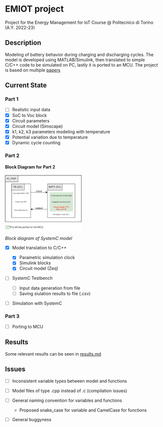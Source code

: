 # EMIOT project
Project for the Energy Management for IoT Course @ Politecnico di Torino (A.Y. 2022-23)

## Description
Modeling of battery behavior during charging and discharging cycles. The model is developed using MATLAB/Simulink, then translated to simple C/C++ code to be simulated on PC, lastly it is ported to an MCU. The project is based on multiple [papers](Papers)

## Current State

### Part 1
- [ ] Realistic input data 
- [x] SoC to Voc block
- [x] Circuit parameters
- [x] Circuit model (Simscape)
- [x] k1, k2, k3 parameters modeling with temperature
- [x] Potential variation due to temperature
- [x] Dynamic cycle counting

### Part 2
#### Block Diagram for Part 2
<img src="./Docs/block_diagrams/systemc_diagram.png"  width="50%" height="30%">

*Block diagram of SystemC model*

- [x] Model translation to C/C++ 
  - [x] Parametric simulation clock
  - [x] Simulink blocks
  - [x] Circuit model (Zeq)
- [ ] SystemC Testbench
  - [ ] Input data generation from file
  - [ ] Saving siulation results to file (.csv)
- [ ] Simulation with SystemC



### Part 3

- [ ] Porting to MCU

## Results
Some relevant results can be seen in [results.md](./Docs/results.md)


## Issues

- [ ] Inconsistent variable types between model and functions
- [ ] Model files of type .cpp instead of .c (compilation issues)
- [ ] General naming convention for variables and functions
  - Proposed snake_case for variable and CamelCase for functions
- [ ] General buggyness 





